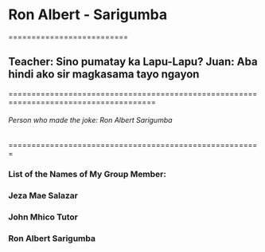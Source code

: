 # Ron Albert - Sarigumba
==========================
## Teacher: Sino pumatay ka Lapu-Lapu? Juan: Aba hindi ako sir magkasama tayo ngayon
======================================================================================
###### Person who made the joke: Ron Albert Sarigumba
=======================================================
### List of the Names of My Group Member:
### Jeza Mae Salazar
### John Mhico Tutor
### Ron Albert Sarigumba